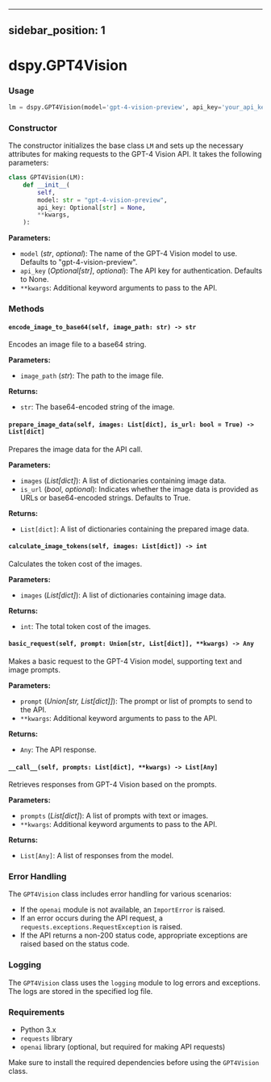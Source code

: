 
---
sidebar_position: 1
---

# dspy.GPT4Vision

### Usage

```python
lm = dspy.GPT4Vision(model='gpt-4-vision-preview', api_key='your_api_key')
```

### Constructor

The constructor initializes the base class `LM` and sets up the necessary attributes for making requests to the GPT-4 Vision API. It takes the following parameters:

```python
class GPT4Vision(LM):
    def __init__(
        self,
        model: str = "gpt-4-vision-preview",
        api_key: Optional[str] = None,
        **kwargs,
    ):
```

**Parameters:**
- `model` (_str_, _optional_): The name of the GPT-4 Vision model to use. Defaults to "gpt-4-vision-preview".
- `api_key` (_Optional[str]_, _optional_): The API key for authentication. Defaults to None.
- `**kwargs`: Additional keyword arguments to pass to the API.

### Methods

#### `encode_image_to_base64(self, image_path: str) -> str`

Encodes an image file to a base64 string.

**Parameters:**
- `image_path` (_str_): The path to the image file.

**Returns:**
- `str`: The base64-encoded string of the image.

#### `prepare_image_data(self, images: List[dict], is_url: bool = True) -> List[dict]`

Prepares the image data for the API call.

**Parameters:**
- `images` (_List[dict]_): A list of dictionaries containing image data.
- `is_url` (_bool_, _optional_): Indicates whether the image data is provided as URLs or base64-encoded strings. Defaults to True.

**Returns:**
- `List[dict]`: A list of dictionaries containing the prepared image data.

#### `calculate_image_tokens(self, images: List[dict]) -> int`

Calculates the token cost of the images.

**Parameters:**
- `images` (_List[dict]_): A list of dictionaries containing image data.

**Returns:**
- `int`: The total token cost of the images.

#### `basic_request(self, prompt: Union[str, List[dict]], **kwargs) -> Any`

Makes a basic request to the GPT-4 Vision model, supporting text and image prompts.

**Parameters:**
- `prompt` (_Union[str, List[dict]]_): The prompt or list of prompts to send to the API.
- `**kwargs`: Additional keyword arguments to pass to the API.

**Returns:**
- `Any`: The API response.

#### `__call__(self, prompts: List[dict], **kwargs) -> List[Any]`

Retrieves responses from GPT-4 Vision based on the prompts.

**Parameters:**
- `prompts` (_List[dict]_): A list of prompts with text or images.
- `**kwargs`: Additional keyword arguments to pass to the API.

**Returns:**
- `List[Any]`: A list of responses from the model.

### Error Handling

The `GPT4Vision` class includes error handling for various scenarios:

- If the `openai` module is not available, an `ImportError` is raised.
- If an error occurs during the API request, a `requests.exceptions.RequestException` is raised.
- If the API returns a non-200 status code, appropriate exceptions are raised based on the status code.

### Logging

The `GPT4Vision` class uses the `logging` module to log errors and exceptions. The logs are stored in the specified log file.

### Requirements

- Python 3.x
- `requests` library
- `openai` library (optional, but required for making API requests)

Make sure to install the required dependencies before using the `GPT4Vision` class.
